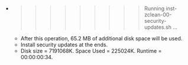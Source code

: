 * >>>>>>>>> Running inst-zclean-00-security-updates.sh ...
  * After this operation, 65.2 MB of additional disk space will be used.
  * Install security updates at the ends.
  * Disk size = 7191068K. Space Used = 225024K. Runtime = 00:00:00:34.
